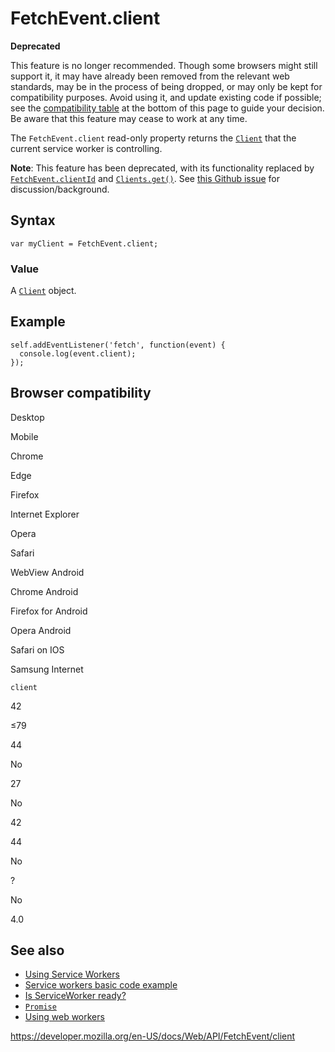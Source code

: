 FetchEvent.client
=================

**Deprecated**

This feature is no longer recommended. Though some browsers might still support it, it may have already been removed from the relevant web standards, may be in the process of being dropped, or may only be kept for compatibility purposes. Avoid using it, and update existing code if possible; see the [compatibility table](#browser_compatibility) at the bottom of this page to guide your decision. Be aware that this feature may cease to work at any time.

The `FetchEvent.client` read-only property returns the [`Client`](../client) that the current service worker is controlling.

**Note**: This feature has been deprecated, with its functionality replaced by [`FetchEvent.clientId`](clientid) and [`Clients.get()`](../clients/get). See [this Github issue](https://github.com/slightlyoff/ServiceWorker/issues/723#issuecomment-123516555) for discussion/background.

Syntax
------

    var myClient = FetchEvent.client;

### Value

A [`Client`](../client) object.

Example
-------

    self.addEventListener('fetch', function(event) {
      console.log(event.client);
    });

Browser compatibility
---------------------

Desktop

Mobile

Chrome

Edge

Firefox

Internet Explorer

Opera

Safari

WebView Android

Chrome Android

Firefox for Android

Opera Android

Safari on IOS

Samsung Internet

`client`

42

≤79

44

No

27

No

42

44

No

?

No

4.0

See also
--------

-   [Using Service Workers](../service_worker_api/using_service_workers)
-   [Service workers basic code example](https://github.com/mdn/sw-test)
-   [Is ServiceWorker ready?](https://jakearchibald.github.io/isserviceworkerready/)
-   [`Promise`](https://developer.mozilla.org/en-US/docs/Web/JavaScript/Reference/Global_Objects/Promise)
-   [Using web workers](../web_workers_api/using_web_workers)

<a href="https://developer.mozilla.org/en-US/docs/Web/API/FetchEvent/client" class="_attribution-link">https://developer.mozilla.org/en-US/docs/Web/API/FetchEvent/client</a>
